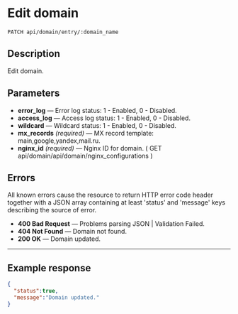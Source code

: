 # Edit domain

    PATCH api/domain/entry/:domain_name

## Description

Edit domain.

## Parameters

- **error_log** — Error log status: 1 - Enabled, 0 - Disabled.
- **access_log** — Access log status: 1 - Enabled, 0 - Disabled.
- **wildcard** — Wildcard status: 1 - Enabled, 0 - Disabled.
- **mx_records** _(required)_ — MX record template: main,google,yandex,mail.ru.
- **nginx_id** _(required)_ — Nginx ID for domain. ( GET api/domain/api/domain/nginx_configurations )

## Errors

All known errors cause the resource to return HTTP error code header together with a JSON array containing at least 'status' and 'message' keys describing the source of error.

- **400 Bad Request** — Problems parsing JSON | Validation Failed.
- **404 Not Found** — Domain not found.
- **200 OK** — Domain updated.

***

## Example response

```json
{
  "status":true,
  "message":"Domain updated."
}
```

